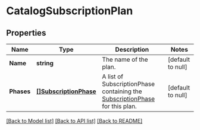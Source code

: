 # CatalogSubscriptionPlan

## Properties

 Name       | Type                                            | Description                                                                                             | Notes             
------------|-------------------------------------------------|---------------------------------------------------------------------------------------------------------|-------------------
 **Name**   | **string**                                      | The name of the plan.                                                                                   | [default to null] 
 **Phases** | [**[]SubscriptionPhase**](SubscriptionPhase.md) | A list of SubscriptionPhase containing the [SubscriptionPhase](entity:SubscriptionPhase) for this plan. | [default to null] 

[[Back to Model list]](../README.md#documentation-for-models) [[Back to API list]](../README.md#documentation-for-api-endpoints) [[Back to README]](../README.md)

